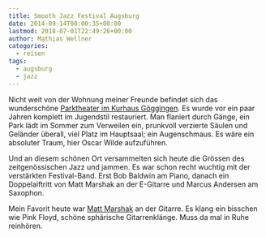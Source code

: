 ```yaml
---
title: Smooth Jazz Festival Augsburg
date: 2014-09-14T00:00:35+00:00
lastmod: 2018-07-01T22:49:26+00:00
author: Mathias Wellner
categories:
  - reisen
tags:
  - augsburg
  - jazz
---
```

Nicht weit von der Wohnung meiner Freunde befindet sich das wunderschöne [Parktheater im Kurhaus Göggingen](http://www.augsburg.smoothjazzfestival.de/location/parktheater/). Es wurde vor ein paar Jahren komplett im Jugendstil restauriert. Man flaniert durch Gänge, ein Park lädt im Sommer zum Verweilen ein, prunkvoll verzierte Säulen und Geländer überall, viel Platz im Hauptsaal; ein Augenschmaus. Es wäre ein absoluter Traum, hier Oscar Wilde aufzuführen.
<!--more-->

Und an diesem schönen Ort versammelten sich heute die Grössen des zeitgenössischen Jazz und jammen. Es war schon recht wuchtig mit der verstärkten Festival-Band. Erst Bob Baldwin am Piano, danach ein Doppelaiftritt von Matt Marshak an der E-Gitarre und Marcus Andersen am Saxophon. 

Mein Favorit heute war [Matt Marshak](http://www.augsburg.smoothjazzfestival.de/kunstler/matt-marshak/) an der Gitarre. Es klang ein bisschen wie Pink Floyd, schöne sphärische Gitarrenklänge. Muss da mal in Ruhe reinhören.